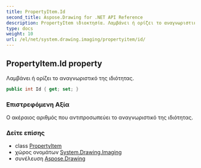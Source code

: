 ```yaml
---
title: PropertyItem.Id
second_title: Aspose.Drawing for .NET API Reference
description: PropertyItem ιδιοκτησία. Λαμβάνει ή ορίζει το αναγνωριστικό της ιδιότητας.
type: docs
weight: 10
url: /el/net/system.drawing.imaging/propertyitem/id/
---
```

## PropertyItem.Id property

Λαμβάνει ή ορίζει το αναγνωριστικό της ιδιότητας.

```csharp
public int Id { get; set; }
```

### Επιστρεφόμενη Αξία

Ο ακέραιος αριθμός που αντιπροσωπεύει το αναγνωριστικό της ιδιότητας.

### Δείτε επίσης

* class [PropertyItem](../)
* χώρος ονομάτων [System.Drawing.Imaging](../../propertyitem/)
* συνέλευση [Aspose.Drawing](../../../)


